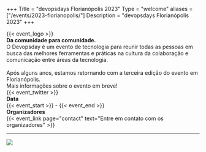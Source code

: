 +++
Title = "devopsdays Florianópolis 2023"
Type = "welcome"
aliases = ["/events/2023-florianopolis/"]
Description = "devopsdays Florianópolis 2023"
+++

<div class = "row">
  <div class = "col-md-2">
    <div style="text-align:left;">
      {{< event_logo >}}
    </div>
  </div>
  <div class = "col-md-8">
    <strong>Da comunidade para comunidade. </strong>
    <br>
    O Devopsday é um evento de tecnologia para reunir todas as pessoas em
    busca das melhores ferramentas e práticas na cultura da colaboração e
    comunicação entre áreas da tecnologia.
    <br>
    <br>
    Após alguns anos, estamos retornando com a terceira edição do evento em Florianópolis.
    <br>
    Mais informações sobre o evento em breve!
  </div>
</div>

<div class = "row">
  <div class = "col-md-2">
  </div>
  <div class = "col-md-8">
    {{< event_twitter >}}
  </div>
</div>

<div class = "row">
  <div class = "col-md-2">
    <strong>Data</strong>
  </div>
  <div class = "col-md-8">
    {{< event_start >}} - {{< event_end >}}
  </div>
</div>

<div class = "row">
  <div class = "col-md-2">
    <strong>Organizadores</strong>
  </div>
  <div class = "col-md-8">
    {{< event_link page="contact" text="Entre em contato com os organizadores" >}}
  </div>
</div>

<hr />

<img src="/events/2023-florianopolis/header.jpeg" class="img-fluid mx-auto">
